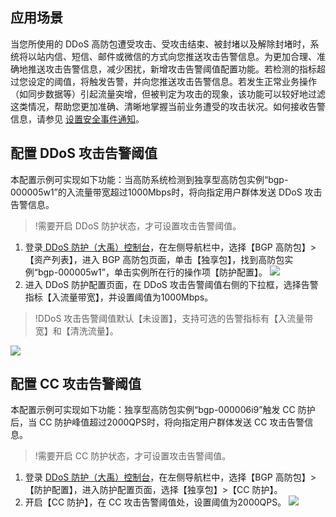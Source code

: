 ## 应用场景
当您所使用的 DDoS 高防包遭受攻击、受攻击结束、被封堵以及解除封堵时，系统将以站内信、短信、邮件或微信的方式向您推送攻击告警信息。为更加合理、准确地推送攻击告警信息，减少困扰，新增攻击告警阈值配置功能。若检测的指标超过您设定的阈值，将触发告警，并向您推送攻击告警信息。若发生正常业务操作（如同步数据等）引起流量突增，但被判定为攻击的现象，该功能可以较好地过滤这类情况，帮助您更加准确、清晰地掌握当前业务遭受的攻击状况。如何接收告警信息，请参见 [设置安全事件通知](https://cloud.tencent.com/document/product/1021/31495)。
## 配置 DDoS 攻击告警阈值
本配置示例可实现如下功能：当高防系统检测到独享型高防包实例“bgp-000005w1”的入流量带宽超过1000Mbps时，将向指定用户群体发送 DDoS 攻击告警信息。
>!需要开启 DDoS 防护状态，才可设置攻击告警阈值。

1. 登录[ DDoS 防护（大禹）控制台](https://console.cloud.tencent.com/dayu/overview)，在左侧导航栏中，选择【BGP 高防包】>【资产列表】，进入 BGP 高防包页面，单击【独享包】，找到高防包实例“bgp-000005w1”，单击实例所在行的操作项【防护配置】。
![](https://main.qcloudimg.com/raw/2ede4561a7b8cd9c2e9a4468ef8ff5b5.png)
2. 进入 DDoS 防护配置页面，在 DDoS 攻击告警阈值右侧的下拉框，选择告警指标【入流量带宽】，并设置阈值为1000Mbps。
>!DDoS 攻击告警阈值默认【未设置】，支持可选的告警指标有【入流量带宽】和【清洗流量】。
>
![](https://main.qcloudimg.com/raw/fed811bf17e5f10dc0f5f03f345ddead.png)

## 配置 CC 攻击告警阈值
本配置示例可实现如下功能：独享型高防包实例“bgp-000006i9”触发 CC 防护后，当 CC 防护峰值超过2000QPS时，将向指定用户群体发送 CC 攻击告警信息。
>!需要开启 CC 防护状态，才可设置攻击告警阈值。

1. 登录 [DDoS 防护（大禹）控制台](https://console.cloud.tencent.com/dayu/overview)，在左侧导航栏中，选择【BGP 高防包】>【防护配置】，进入防护配置页面，选择【独享包】>【CC 防护】。
2. 开启【CC 防护】，在 CC 攻击告警阈值处，设置阈值为2000QPS。
![](https://main.qcloudimg.com/raw/d3247cbbde1656bdeaffe0375e04ad4b.png)

